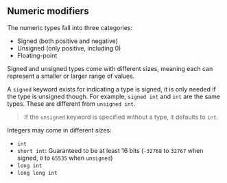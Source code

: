 ## Numeric modifiers

The numeric types fall into three categories:
- Signed (both positive and negative)
- Unsigned (only positive, including 0)
- Floating-point

Signed and unsigned types come with different sizes, meaning each can represent a smaller or larger range of values.

A `signed` keyword exists for indicating a type is signed, it is only needed if the type is unsigned though. For example, `signed int` and `int` are the same types. These are different from `unsigned int`.

> If the `unsigned` keyword is specified without a type, it defaults to `int`.

Integers may come in different sizes:

- `int`
- `short int`: Guaranteed to be at least 16 bits (`-32768` to `32767` when signed, `0` to `65535` when `unsigned`)
- `long int`
- `long long int`